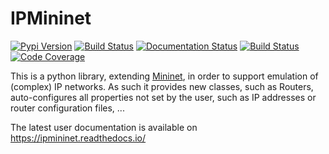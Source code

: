 # IPMininet
[![Pypi Version](https://img.shields.io/pypi/v/ipmininet.svg)](https://pypi.python.org/pypi/ipmininet/)
[![Build Status](https://jenkins-mininet.info.ucl.ac.be/buildStatus/icon?job=ipmininet%2Fpythonversion%3Dipmininet-py35%2Ctestname%3Dunittest&subject=Python3.5)](https://jenkins-mininet.info.ucl.ac.be/job/ipmininet/pythonversion=ipmininet-py35,testname=unittest)
[![Documentation Status](https://readthedocs.org/projects/ipmininet/badge/?version=latest)](http://ipmininet.readthedocs.io/?badge=latest)
[![Build Status](https://jenkins-mininet.info.ucl.ac.be/buildStatus/icon?job=ipmininet%2Fpythonversion%3Dipmininet-py37%2Ctestname%3Ddoctest&subject=doc%20examples)](https://jenkins-mininet.info.ucl.ac.be/job/ipmininet/pythonversion=ipmininet-py37,testname=doctest)
[![Code Coverage](https://img.shields.io/jenkins/coverage/cobertura/https/jenkins-mininet.info.ucl.ac.be/job/ipmininet/pythonversion=ipmininet-py35,testname=unittest.svg)](https://jenkins-mininet.info.ucl.ac.be/job/ipmininet/pythonversion=ipmininet-py35,testname=unittest/cobertura)


This is a python library, extending [Mininet](http://mininet.org), in order
to support emulation of (complex) IP networks. As such it provides new classes,
such as Routers, auto-configures all properties not set by the user, such as
IP addresses or router configuration files, ...

The latest user documentation is available on
https://ipmininet.readthedocs.io/

